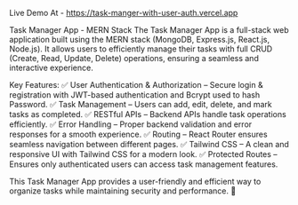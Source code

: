 Live Demo At - https://task-manger-with-user-auth.vercel.app

Task Manager App - MERN Stack The Task Manager App is a full-stack web application built using the MERN stack (MongoDB, Express.js, React.js, Node.js). It allows users to efficiently manage their tasks with full CRUD (Create, Read, Update, Delete) operations, ensuring a seamless and interactive experience.

Key Features:
✅ User Authentication & Authorization – Secure login & registration with JWT-based authentication and Bcrypt used to hash Password. 
✅ Task Management – Users can add, edit, delete, and mark tasks as completed. 
✅ RESTful APIs – Backend APIs handle task operations efficiently. 
✅ Error Handling – Proper backend validation and error responses for a smooth experience. 
✅ Routing – React Router ensures seamless navigation between different pages. 
✅ Tailwind CSS – A clean and responsive UI with Tailwind CSS for a modern look. 
✅ Protected Routes – Ensures only authenticated users can access task management features.

This Task Manager App provides a user-friendly and efficient way to organize tasks while maintaining security and performance. 🚀
